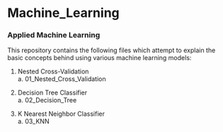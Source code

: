 # Machine_Learning
### Applied Machine Learning

This repository contains the following files which attempt to explain the basic concepts behind using various machine learning models:

1. Nested Cross-Validation  
  a. 01_Nested_Cross_Validation  
  
2. Decision Tree Classifier  
  a. 02_Decision_Tree  
  
3. K Nearest Neighbor Classifier  
  a. 03_KNN  
